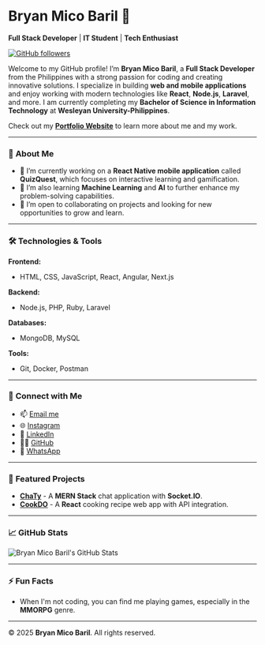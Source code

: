 # Bryan Mico Baril 👋

**Full Stack Developer** | **IT Student** | **Tech Enthusiast**

[![GitHub followers](https://img.shields.io/github/followers/BryanMico?style=social)](https://github.com/BryanMico)

Welcome to my GitHub profile! I’m **Bryan Mico Baril**, a **Full Stack Developer** from the Philippines with a strong passion for coding and creating innovative solutions. I specialize in building **web and mobile applications** and enjoy working with modern technologies like **React**, **Node.js**, **Laravel**, and more. I am currently completing my **Bachelor of Science in Information Technology** at **Wesleyan University-Philippines**.

Check out my **[Portfolio Website](https://js-portfolio-drab.vercel.app/)** to learn more about me and my work.

---

### 🌱 **About Me**
- 🔭 I’m currently working on a **React Native mobile application** called **QuizQuest**, which focuses on interactive learning and gamification.
- 🌱 I’m also learning **Machine Learning** and **AI** to further enhance my problem-solving capabilities.
- 👯 I’m open to collaborating on projects and looking for new opportunities to grow and learn.

---

### 🛠️ **Technologies & Tools**
**Frontend:**
- HTML, CSS, JavaScript, React, Angular, Next.js

**Backend:**
- Node.js, PHP, Ruby, Laravel

**Databases:**
- MongoDB, MySQL

**Tools:**
- Git, Docker, Postman

---

### 🔗 **Connect with Me**
- 📫 [Email me](mailto:imbryanmicobaril@gmail.com)
- 🌐 [Instagram](https://www.instagram.com/bryan_hisooo)
- 💼 [LinkedIn](https://www.linkedin.com/in/bryan-mico-baril-61611627a/)
- 🧑‍💻 [GitHub](https://github.com/BryanMico)
- 💬 [WhatsApp](https://wa.me/+639153447555)

---

### 📂 **Featured Projects**
- **[ChaTy](https://chaty-7y8v.onrender.com/)** - A **MERN Stack** chat application with **Socket.IO**.
- **[CookDO](https://cook-do.vercel.app/)** - A **React** cooking recipe web app with API integration.

---

### 📈 **GitHub Stats**

![Bryan Mico Baril's GitHub Stats](https://github-readme-stats.vercel.app/api?username=BryanMico&show_icons=true&theme=radical)

---

### ⚡ **Fun Facts**
- When I'm not coding, you can find me playing games, especially in the **MMORPG** genre.
---

© 2025 **Bryan Mico Baril**. All rights reserved.
